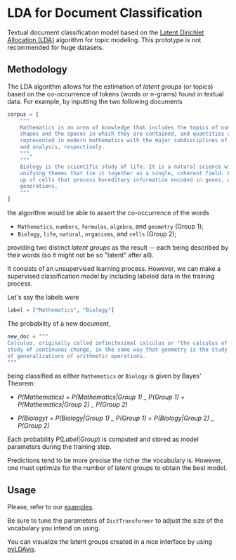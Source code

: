 # LDA for Document Classification

Textual document classification model based on the <a href="https://radimrehurek.com/gensim/models/ldamulticore.html">Latent Dirichlet Allocation (LDA)</a> algorithm for topic modeling.
This prototype is not recommended for huge datasets.

## Methodology

The LDA algorithm allows for the estimation of <i>latent groups</i> (or topics) based on the co-occurrence of tokens (words or n-grams) found in textual data.
For example, by inputting the two following documents

```python
corpus = [
    """
    Mathematics is an area of knowledge that includes the topics of numbers, formulas and related structures,
    shapes and the spaces in which they are contained, and quantities and their changes. These topics are
    represented in modern mathematics with the major subdisciplines of number theory, algebra, geometry,
    and analysis, respectively.
    """,
    """
    Biology is the scientific study of life. It is a natural science with a broad scope but has several
    unifying themes that tie it together as a single, coherent field. For instance, all organisms are made
    up of cells that process hereditary information encoded in genes, which can be transmitted to future
    generations.
    """
]
```

the algorithm would be able to assert the co-occurrence of the words

- `Mathematics`, `numbers`, `formulas`, `algebra`, and `geometry` (Group 1);
- `Biology`, `life`, `natural`, `organisms`, and `cells` (Group 2);

providing two distinct <i>latent groups</i> as the result -- each being described by their words (so it might not be so "latent" after all).

It consists of an unsupervised learning process. However, we can make a supervised classification model by including labeled data in the training process.

Let's say the labels were

```python
label = ["Mathematics", "Biology"]
```

The probability of a new document,

```python
new_doc = """
Calculus, originally called infinitesimal calculus or "the calculus of infinitesimals", is the mathematical
study of continuous change, in the same way that geometry is the study of shape, and algebra is the study
of generalizations of arithmetic operations.
"""
```

being classified as either `Mathematics` or `Biology` is given by Bayes' Theorem:

- <i>P(Mathematics) = P(Mathematics|Group 1) _ P(Group 1) + P(Mathematics|Group 2) _ P(Group 2)</i>

- <i>P(Biology) = P(Biology|Group 1) _ P(Group 1) + P(Biology|Group 2) _ P(Group 2)</i>

Each probability P(<i>Label</i>|<i>Group</i>) is computed and stored as model parameters during the training step.

Predictions tend to be more precise the richer the vocabulary is. However, one must optimize for the number of latent groups to obtain the best model.

## Usage

Please, refer to our <a href="https://github.com/ACovacevice/topic-classification/tree/main/examples">examples</a>.

Be sure to tune the parameters of `DictTransformer` to adjust the size of the vocabulary you intend on using.

You can visualize the latent groups created in a nice interface by using <a href="https://pypi.org/project/pyLDAvis/">pyLDAvis</a>.
